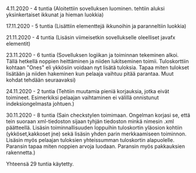 4.11.2020 - 4 tuntia (Aloitettiin sovelluksen luominen. tehtiin aluksi yksinkertaiset ikkunat ja hieman luokkia)

17.11.2020 - 5 tuntia (Lisättiin elementtejä ikkunoihin ja paranneltiin luokkia)

21.11.2020 - 4 tuntia (Lisäsin viimeisetkin sovellukselle oleelliset javafx elementit)

23.11.2020 - 6 tuntia (Sovelluksen logiikan ja toiminnan tekeminen alkoi. Tällä hetkellä noppien heittäminen ja niiden lukitseminen toimii. Tuloskorttiin kohtaan "Ones" eli ykkösiin voidaan nyt lisätä tuloksia. Tapaa miten tulokset lisätään ja niiden hakeminen kun pelaaja vaihtuu pitää parantaa.  Muut kohdat tehdään seuraavaksi)

24.11.2020 - 2 tuntia (Tehtiin muutamia pieniä korjauksia, jotka eivät toimineet. Esimerkiksi pelaajan vaihtaminen ei välillä onnistunut indeksiongelmasta johtuen.)

30.11.2020 - 8 tuntia (Sain checkstylen toimimaan. Ongelman korjasi se, että tein suoraan xml-tiedoston sijaan tyhjän tiedoston minkä nimesin .xml päätteellä. Lisäsin toiminnallisuuden loppuihin tuloskortin yläosion kohtiin (ykköset,kakkoset jne) sekä lisäsin yhden parin merkkaamiseen toiminnon. Lisäsin myös pelaajan tuloksien yhteissumman tuloskortin alapuolelle. Paransin tapaa miten noppien arvoja luodaan. Paransin myös pakkauksien rakennetta.)


Yhteensä 29 tuntia käytetty.
